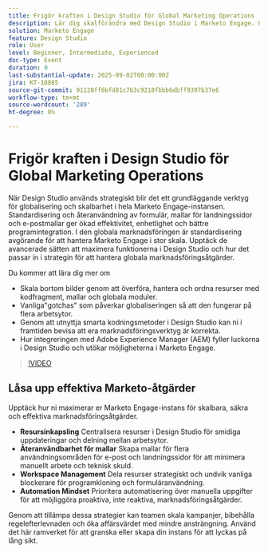 ```yaml
---
title: Frigör kraften i Design Studio för Global Marketing Operations
description: Lär dig skalförändra med Design Studio i Marketo Engage. Upptäck inkapsling, mallar, formulär och strategier för att minska den tekniska skulden och öka effektiviteten.
solution: Marketo Engage
feature: Design Studio
role: User
level: Beginner, Intermediate, Experienced
doc-type: Event
duration: 0
last-substantial-update: 2025-09-02T00:00:00Z
jira: KT-18865
source-git-commit: 91120ff6bfd81c7b3c9218fbbb6dbff9397b37e6
workflow-type: tm+mt
source-wordcount: '289'
ht-degree: 0%

---
```



# Frigör kraften i Design Studio för Global Marketing Operations

När Design Studio används strategiskt blir det ett grundläggande verktyg för globalisering och skalbarhet i hela Marketo Engage-instansen. Standardisering och återanvändning av formulär, mallar för landningssidor och e-postmallar ger ökad effektivitet, enhetlighet och bättre programintegration. I den globala marknadsföringen är standardisering avgörande för att hantera Marketo Engage i stor skala.
Upptäck de avancerade sätten att maximera funktionerna i Design Studio och hur det passar in i strategin för att hantera globala marknadsföringsåtgärder.

Du kommer att lära dig mer om

* Skala bortom bilder genom att överföra, hantera och ordna resurser med kodfragment, mallar och globala moduler.
* Vanliga&quot;gotchas&quot; som påverkar globaliseringen så att den fungerar på flera arbetsytor.
* Genom att utnyttja smarta kodningsmetoder i Design Studio kan ni i framtiden bevisa att era marknadsföringsverktyg är korrekta.
* Hur integreringen med Adobe Experience Manager (AEM) fyller luckorna i Design Studio och utökar möjligheterna i Marketo Engage.

>[!VIDEO](https://video.tv.adobe.com/v/3471425/?learn=on&enablevpops&captions=swe)

## Låsa upp effektiva Marketo-åtgärder

Upptäck hur ni maximerar er Marketo Engage-instans för skalbara, säkra och effektiva marknadsföringsåtgärder.

* **Resursinkapsling** Centralisera resurser i Design Studio för smidiga uppdateringar och delning mellan arbetsytor.
* **Återanvändbarhet för mallar** Skapa mallar för flera användningsområden för e-post och landningssidor för att minimera manuellt arbete och teknisk skuld.
* **Workspace Management** Dela resurser strategiskt och undvik vanliga blockerare för programkloning och formuläranvändning.
* **Automation Mindset** Prioritera automatisering över manuella uppgifter för att möjliggöra proaktiva, inte reaktiva, marknadsföringsåtgärder.

Genom att tillämpa dessa strategier kan teamen skala kampanjer, bibehålla regelefterlevnaden och öka affärsvärdet med mindre ansträngning. Använd det här ramverket för att granska eller skapa din instans för att lyckas på lång sikt.
